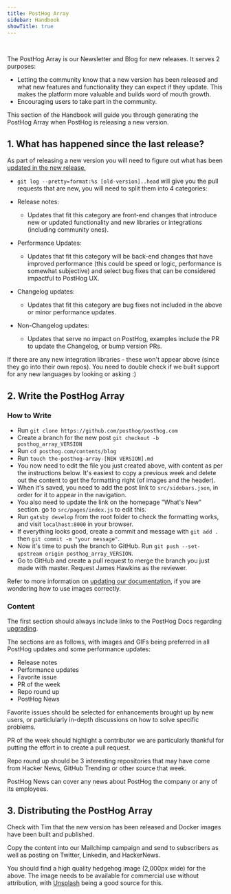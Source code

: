 ```yaml
---
title: PostHog Array
sidebar: Handbook
showTitle: true
---
```


<br>

The PostHog Array is our Newsletter and Blog for new releases. It serves 2 purposes:
- Letting the community know that a new version has been released and what new features and functionality they can expect if they update. This makes the platform more valuable and builds word of mouth growth.
- Encouraging users to take part in the community.

This section of the Handbook will guide you through generating the PostHog Array when PostHog is releasing a new version.

## 1. What has happened since the last release?

As part of releasing a new version you will need to figure out what has been [updated in the new release.](../engineering/release-new-version)

- `git log --pretty=format:%s [old-version]..head` will give you the pull requests that are new, you will need to split them into 4 categories:

- Release notes:
	- Updates that fit this category are front-end changes that introduce new or updated functionality and new libraries or integrations (including community ones).
- Performance Updates:
	- Updates that fit this category will be back-end changes that have improved performance (this could be speed or logic, performance is somewhat subjective) and select bug fixes that can be considered impactful to PostHog UX.
- Changelog updates:
	- Updates that fit this category are bug fixes not included in the above or minor performance updates.
- Non-Changelog updates:
	- Updates that serve no impact on PostHog, examples include the PR to update the Changelog, or bump version PRs.

If there are any new integration libraries - these won't appear above (since they go into their own repos). You need to double check if we built support for any new languages by looking or asking :)

## 2. Write the PostHog Array

### How to Write

* Run ```git clone https://github.com/posthog/posthog.com```
* Create a branch for the new post ```git checkout -b posthog_array_VERSION```
* Run ```cd posthog.com/contents/blog```
* Run ```touch the-posthog-array-[NEW VERSION].md```
* You now need to edit the file you just created above, with content as per the instructions below. It's easiest to copy a previous week and delete out the content to get the formatting right (of images and the header).
* When it's saved, you need to add the post link to ```src/sidebars.json```, in order for it to appear in the navigation.
* You also need to update the link on the homepage "What's New" section. go to ```src/pages/index.js``` to edit this.
* Run ```gatsby develop``` from the root folder to check the formatting works, and visit ```localhost:8000``` in your browser.
* If everything looks good, create a commit and message with ```git add .``` then ```git commit -m "your message"```.
* Now it's time to push the branch to GitHub. Run ```git push --set-upstream origin posthog_array_VERSION```.
* Go to GitHub and create a pull request to merge the branch you just made with master. Request James Hawkins as the reviewer.

Refer to more information on [updating our documentation](/docs/updating-documentation), if you are wondering how to use images correctly.

### Content

The first section should always include links to the PostHog Docs regarding [upgrading](/docs/upgrading-posthog).

The sections are as follows, with images and GIFs being preferred in all PostHog updates and some performance updates:
- Release notes
- Performance updates
- Favorite issue
- PR of the week
- Repo round up
- PostHog News

Favorite issues should be selected for enhancements brought up by new users, or particlularly in-depth discussions on how to solve specific problems.

PR of the week should highlight a contributor we are particularly thankful for putting the effort in to create a pull request.

Repo round up should be 3 interesting repositories that may have come from Hacker News, GitHub Trending or other source that week.

PostHog News can cover any news about PostHog the company or any of its employees.

## 3. Distributing the PostHog Array

Check with Tim that the new version has been released and Docker images have been built and published.

Copy the content into our Mailchimp campaign and send to subscribers as well as posting on Twitter, Linkedin, and HackerNews.

You should find a high quality hedgehog image (2,000px wide) for the above. The image needs to be available for commercial use without attribution, with [Unsplash](https://unsplash.com/) being a good source for this.
